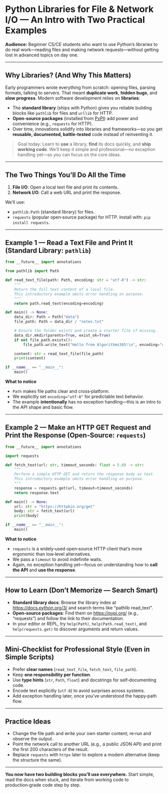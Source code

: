 # Python Libraries for File & Network I/O — An Intro with Two Practical Examples

**Audience:** Beginner CS/CE students who want to use Python’s libraries to do real work—reading files and making network requests—without getting lost in advanced topics on day one.

---

## Why Libraries? (And Why This Matters)
Early programmers wrote everything from scratch: opening files, parsing formats, talking to servers. That meant **duplicate work**, **hidden bugs**, and **slow progress**. Modern software development relies on **libraries**:
- The **standard library** (ships with Python) gives you reliable building blocks like `pathlib` for files and `urllib` for HTTP.
- **Open‑source packages** (installed from [PyPI](https://pypi.org/)) add power and convenience (e.g., `requests` for HTTP).  
- Over time, innovations solidify into libraries and frameworks—so you get **reusable, documented, battle‑tested** code instead of reinventing it.

> Goal today: Learn to **use** a library, **find** its docs quickly, and **ship working code**. We’ll keep it simple and professional—no exception handling yet—so you can focus on the core ideas.

---

## The Two Things You’ll Do All the Time
1) **File I/O**: Open a local text file and print its contents.  
2) **Network I/O**: Call a web URL and print the response.

We’ll use:
- `pathlib.Path` (standard library) for files.
- `requests` (popular open‑source package) for HTTP. Install with: `pip install requests`.

---

## Example 1 — Read a Text File and Print It (Standard Library: `pathlib`)

```python
from __future__ import annotations

from pathlib import Path

def read_text_file(path: Path, encoding: str = "utf-8") -> str:
    """
    Return the full text content of a local file.
    This introductory example omits error handling on purpose.
    """
    return path.read_text(encoding=encoding)

def main() -> None:
    data_dir: Path = Path("data")
    file_path: Path = data_dir / "notes.txt"

    # Ensure the folder exists and create a starter file if missing.
    data_dir.mkdir(parents=True, exist_ok=True)
    if not file_path.exists():
        file_path.write_text("Hello from Algorithms365!\n", encoding="utf-8")

    content: str = read_text_file(file_path)
    print(content)

if __name__ == "__main__":
    main()
```

**What to notice**
- `Path` makes file paths clear and cross‑platform.
- We explicitly set `encoding="utf-8"` for predictable text behavior.
- The example **intentionally** has no exception handling—this is an intro to the API shape and basic flow.

---

## Example 2 — Make an HTTP GET Request and Print the Response (Open‑Source: `requests`)

```python
from __future__ import annotations

import requests

def fetch_text(url: str, timeout_seconds: float = 5.0) -> str:
    """
    Perform a simple HTTP GET and return the response body as text.
    This introductory example omits error handling on purpose.
    """
    response = requests.get(url, timeout=timeout_seconds)
    return response.text

def main() -> None:
    url: str = "https://httpbin.org/get"
    body: str = fetch_text(url)
    print(body)

if __name__ == "__main__":
    main()
```

**What to notice**
- `requests` is a widely‑used open‑source HTTP client that’s more ergonomic than low‑level alternatives.
- We pass a `timeout` to avoid indefinite waits.
- Again, no exception handling yet—focus on understanding how to **call the API** and **use the response**.

---

## How to Learn (Don’t Memorize — Search Smart)
- **Standard library docs**: Browse the library index at https://docs.python.org/3/ and search terms like “pathlib read_text”.
- **Open‑source packages**: Find them on https://pypi.org/ (e.g., “requests”) and follow the link to their documentation.
- In your editor or REPL, try `help(Path)`, `help(Path.read_text)`, and `help(requests.get)` to discover arguments and return values.

---

## Mini‑Checklist for Professional Style (Even in Simple Scripts)
- Prefer **clear names** (`read_text_file`, `fetch_text`, `file_path`).
- Keep **one responsibility per function**.
- Use **type hints** (`str`, `Path`, `float`) and docstrings for self‑documenting code.
- Encode text explicitly (`utf-8`) to avoid surprises across systems.
- Add exception handling later, once you’ve understood the happy‑path flow.

---

## Practice Ideas
- Change the file path and write your own starter content; re‑run and observe the output.
- Point the network call to another URL (e.g., a public JSON API) and print the first 200 characters of the result.
- Replace `requests` with `httpx` later to explore a modern alternative (keep the structure the same).

---

**You now have two building blocks you’ll use everywhere.** Start simple, read the docs when stuck, and iterate from working code to production‑grade code step by step.
